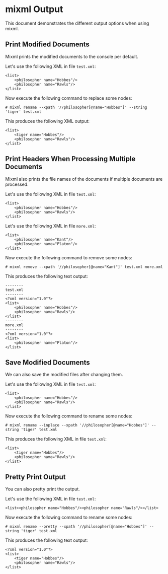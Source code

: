 # mixml Output

This document demonstrates the different output options when using mixml.

## Print Modified Documents

Mixml prints the modified documents to the console per default.

Let's use the following XML in file `test.xml`:

    <list>
        <philosopher name="Hobbes"/>
        <philosopher name="Rawls"/>
    </list>

Now execute the following command to replace some nodes:

    # mixml rename --xpath '//philosopher[@name="Hobbes"]' --string 'tiger' test.xml

This produces the following XML output:

    <list>
        <tiger name="Hobbes"/>
        <philosopher name="Rawls"/>
    </list>

## Print Headers When Processing Multiple Documents

Mixml also prints the file names of the documents if multiple documents are processed.

Let's use the following XML in file `test.xml`:

    <list>
        <philosopher name="Hobbes"/>
        <philosopher name="Rawls"/>
    </list>

Let's use the following XML in file `more.xml`:

    <list>
        <philosopher name="Kant"/>
        <philosopher name="Platon"/>
    </list>

Now execute the following command to remove some nodes:

    # mixml remove --xpath '//philosopher[@name="Kant"]' test.xml more.xml

This produces the following text output:

    --------
    test.xml
    --------
    <?xml version="1.0"?>
    <list>
        <philosopher name="Hobbes"/>
        <philosopher name="Rawls"/>
    </list>
    --------
    more.xml
    --------
    <?xml version="1.0"?>
    <list>
        <philosopher name="Platon"/>
    </list>

## Save Modified Documents

We can also save the modified files after changing them.

Let's use the following XML in file `test.xml`:

    <list>
        <philosopher name="Hobbes"/>
        <philosopher name="Rawls"/>
    </list>

Now execute the following command to rename some nodes:

    # mixml rename --inplace --xpath '//philosopher[@name="Hobbes"]' --string 'tiger' test.xml

This produces the following XML in file `test.xml`:

    <list>
        <tiger name="Hobbes"/>
        <philosopher name="Rawls"/>
    </list>

## Pretty Print Output

You can also pretty print the output.

Let's use the following XML in file `test.xml`:

    <list><philosopher name="Hobbes"/><philosopher name="Rawls"/></list>

Now execute the following command to rename some nodes:

    # mixml rename --pretty --xpath '//philosopher[@name="Hobbes"]' --string 'tiger' test.xml

This produces the following text output:

    <?xml version="1.0"?>
    <list>
        <tiger name="Hobbes"/>
        <philosopher name="Rawls"/>
    </list>

